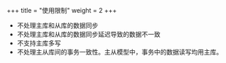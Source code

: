 +++
title = "使用限制"
weight = 2
+++

* 不处理主库和从库的数据同步
* 不处理主库和从库的数据同步延迟导致的数据不一致
* 不支持主库多写
* 不处理主从库间的事务一致性。主从模型中，事务中的数据读写均用主库。
